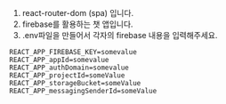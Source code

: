 
1. react-router-dom (spa) 입니다.
2. firebase를 활용하는 챗 앱입니다.
3. .env파일을 만들어서 각자의 firebase 내용을 입력해주세요.

```
REACT_APP_FIREBASE_KEY=somevalue
REACT_APP_appId=somevalue
REACT_APP_authDomain=somevalue
REACT_APP_projectId=someValue
REACT_APP_storageBucket=someValue
REACT_APP_messagingSenderId=someValue
```